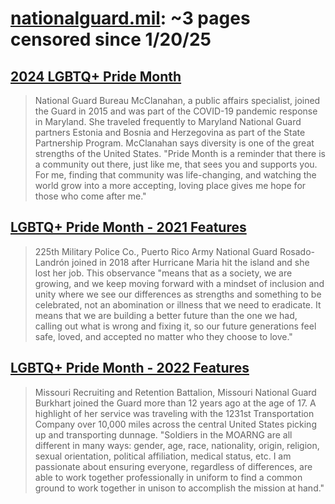 



# [nationalguard.mil](nationalguard.mil): ~3 pages censored since 1/20/25

## [2024 LGBTQ+ Pride Month](https://www.nationalguard.mil/Features/2024/LGBTQ/)


> National Guard Bureau McClanahan, a public affairs specialist, joined the Guard in 2015 and was part of the COVID-19 pandemic response in Maryland. She traveled frequently to Maryland National Guard partners Estonia and Bosnia and Herzegovina as part of the State Partnership Program. McClanahan says diversity is one of the great strengths of the United States. "Pride Month is a reminder that there is a community out there, just like me, that sees you and supports you. For me, finding that community was life-changing, and watching the world grow into a more accepting, loving place gives me hope for those who come after me."
## [LGBTQ+ Pride Month - 2021 Features](https://www.nationalguard.mil/Features/2021/LGBTQ-Pride-Month/)


> 225th Military Police Co., Puerto Rico Army National Guard Rosado-Landrón joined in 2018 after Hurricane Maria hit the island and she lost her job. This observance "means that as a society, we are growing, and we keep moving forward with a mindset of inclusion and unity where we see our differences as strengths and something to be celebrated, not an abomination or illness that we need to eradicate. It means that we are building a better future than the one we had, calling out what is wrong and fixing it, so our future generations feel safe, loved, and accepted no matter who they choose to love."
## [LGBTQ+ Pride Month - 2022 Features](https://www.nationalguard.mil/Features/2022/LGBTQ-Pride-Month/)


> Missouri Recruiting and Retention Battalion, Missouri National Guard Burkhart joined the Guard more than 12 years ago at the age of 17. A highlight of her service was traveling with the 1231st Transportation Company over 10,000 miles across the central United States picking up and transporting dunnage. "Soldiers in the MOARNG are all different in many ways: gender, age, race, nationality, origin, religion, sexual orientation, political affiliation, medical status, etc. I am passionate about ensuring everyone, regardless of differences, are able to work together professionally in uniform to find a common ground to work together in unison to accomplish the mission at hand."